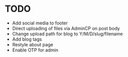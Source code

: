 # TODO

- Add social media to footer
- Direct uploading of files via AdminCP on post body
- Change upload path for blog to Y/M/D/slug/filename
- Add blog tags
- Restyle about page
- Enable OTP for admin